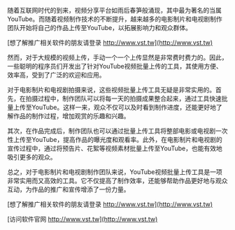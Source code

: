 随着互联网时代的到来，视频分享平台如雨后春笋般涌现，其中最为著名的当属YouTube。而随着视频制作技术的不断提升，越来越多的电影制片和电视剧制作团队开始将自己的作品上传至YouTube，以拓展影响力和观众群体。

[想了解推广相关软件的朋友请登录 http://www.vst.tw](http://www.vst.tw)

然而，对于大规模的视频上传，手动一个一个上传显然是非常费时费力的。因此，一些聪明的程序员们开发出了针对YouTube视频批量上传的工具，其使用方便、效率高，受到了广泛的欢迎和应用。

对于电影制片和电视剧拍摄来说，这些视频批量上传工具无疑是非常实用的。首先，在拍摄过程中，制作团队可以将每一天的拍摄成果整合起来，通过工具快速批量上传至YouTube。这样一来，观众不仅可以及时看到制作进度，还能更好地了解作品的制作过程，增加观赏的乐趣和兴趣。

其次，在作品完成后，制作团队也可以通过批量上传工具将整部电影或电视剧一次性上传至YouTube，提高作品的曝光度和观看率。此外，在电影制片和电视剧的宣传过程中，通过将预告片、花絮等视频素材批量上传至YouTube，也能有效地吸引更多的观众。

总之，对于电影制片和电视剧制作团队来说，YouTube视频批量上传工具是一项非常实用而又高效的工具。它不仅提高了制作效率，还能够帮助作品更好地与观众互动，为作品的推广和宣传增添了一份力量。

[想了解推广相关软件的朋友请登录 http://www.vst.tw](http://www.vst.tw)


[访问软件官网 http://www.vst.tw](http://www.vst.tw)
